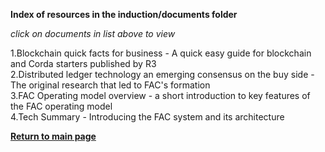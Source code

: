 
**Index of resources in the induction/documents folder**  

*click on documents in list above to view*  

1.Blockchain quick facts for business - A quick easy guide for blockchain and Corda starters published by R3  
2.Distributed ledger technology an emerging consensus on the buy side - The original research that led to FAC's formation  
3.FAC Operating model overview - a short introduction to key features of the FAC operating model  
4.Tech Summary - Introducing the FAC system and its architecture  


[**Return to main page**](https://github.com/FundAdminChain/induction)    

